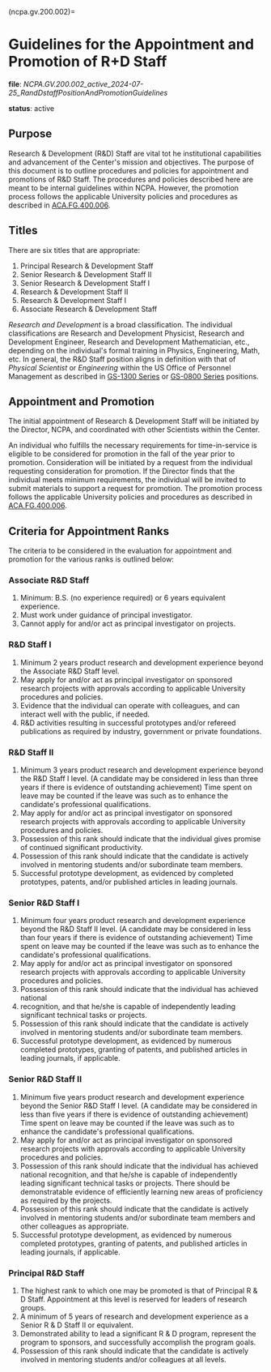(ncpa.gv.200.002)=
# Guidelines for the Appointment and Promotion of R+D Staff

**file**: *NCPA.GV.200.002_active_2024-07-25_RandDstaffPositionAndPromotionGuidelines*

**status**: active

## Purpose

Research & Development (R\&D) Staff are vital tot he institutional capabilities and advancement of the Center's mission and objectives. The purpose of this document is to outline procedures and policies for appointment and promotions of R\&D Staff. The procedures and policies described here are meant to be internal guidelines within NCPA. However, the promotion process follows the applicable University policies and procedures as described in [ACA.FG.400.006](https://policies.olemiss.edu/ShowDetails.jsp?istatPara=1&policyObjidPara=12606017).

## Titles

There are six titles that are appropriate:

1. Principal Research & Development Staff
2. Senior Research & Development Staff II
3. Senior Research & Development Staff I
4. Research & Development Staff II
5. Research & Development Staff I
6. Associate Research & Development Staff

*Research and Development* is a broad classification. The individual classifications are Research and Development Physicist, Research and Development Engineer, Research and Development Mathematician, etc., depending on the individual's formal training in Physics, Engineering, Math, etc. In general, the R\&D Staff position aligns in definition with that of *Physical Scientist* or *Engineering* within the US Office of Personnel Management as described in [GS-1300 Series](https://www.opm.gov/policy-data-oversight/classification-qualifications/general-schedule-qualification-standards/#1300-ndx) or [GS-0800 Series](https://www.opm.gov/policy-data-oversight/classification-qualifications/general-schedule-qualification-standards/#0800-ndx) positions.

## Appointment and Promotion

The initial appointment of Research & Development Staff will be initiated by the Director, NCPA, and coordinated with other Scientists within the Center.

An individual who fulfills the necessary requirements for time-in-service is eligible to be considered for promotion in the fall of the year prior to promotion. Consideration will be initiated by a request from the individual requesting consideration for promotion. If the Director finds that the individual meets minimum requirements, the individual will be invited to submit materials to support a request for promotion. The promotion process follows the applicable University policies and procedures as described in [ACA.FG.400.006](https://policies.olemiss.edu/ShowDetails.jsp?istatPara=1&policyObjidPara=12606017).

## Criteria for Appointment Ranks

The criteria to be considered in the evaluation for appointment and promotion for the various ranks is outlined below:

### Associate R\&D Staff

1. Minimum: B.S. (no experience required) or 6 years equivalent experience.
2. Must work under guidance of principal investigator.
3. Cannot apply for and/or act as principal investigator on projects.

### R\&D Staff I

1. Minimum 2 years product research and development experience beyond the Associate R&D Staff level.
2. May apply for and/or act as principal investigator on sponsored research projects with approvals according to applicable University procedures and policies.
3. Evidence that the individual can operate with colleagues, and can interact well with the public, if needed.
4. R\&D activities resulting in successful prototypes and/or refereed publications as required by industry, government or private foundations.

### R\&D Staff II

1. Minimum 3 years product research and development experience beyond the R&D Staff I level. (A candidate may be considered in less than three years if there is evidence of outstanding achievement) Time spent on leave may be counted if the leave was such as to enhance the candidate's professional qualifications.
2. May apply for and/or act as principal investigator on sponsored research projects with approvals according to applicable University procedures and policies.
3. Possession of this rank should indicate that the individual gives promise of continued significant productivity.
4. Possession of this rank should indicate that the candidate is actively involved in mentoring students and/or subordinate team members.
5. Successful prototype development, as evidenced by completed prototypes, patents, and/or published articles in leading journals.

### Senior R\&D Staff I

1. Minimum four years product research and development experience beyond the R&D Staff II level. (A candidate may be considered in less than four years if there is evidence of outstanding achievement) Time spent on leave may be counted if the leave was such as to enhance the candidate's professional qualifications.
2. May apply for and/or act as principal investigator on sponsored research projects with approvals according to applicable University procedures and policies.
3. Possession of this rank should indicate that the individual has achieved national
4. recognition, and that he/she is capable of independently leading significant technical tasks or projects.
5. Possession of this rank should indicate that the candidate is actively involved in mentoring students and/or subordinate team members.
6. Successful prototype development, as evidenced by numerous completed prototypes, granting of patents, and published articles in leading journals, if applicable.

### Senior R\&D Staff II

1. Minimum five years product research and development experience beyond the Senior R&D Staff I level. (A candidate may be considered in less than five years if there is evidence of outstanding achievement) Time spent on leave may be counted if the leave was such as to enhance the candidate's professional qualifications.
2. May apply for and/or act as principal investigator on sponsored research projects with approvals according to applicable University procedures and policies.
3. Possession of this rank should indicate that the individual has achieved national recognition, and that he/she is capable of independently leading significant technical tasks or projects. There should be demonstratable evidence of efficiently learning new areas of proficiency as required by the projects.
4. Possession of this rank should indicate that the candidate is actively involved in mentoring students and/or subordinate team members and other colleagues as appropriate.
5. Successful prototype development, as evidenced by numerous completed prototypes, granting of patents, and published articles in leading journals, if applicable.

### Principal R\&D Staff

1. The highest rank to which one may be promoted is that of Principal R & D Staff. Appointment at this level is reserved for leaders of research groups.
2. A minimum of 5 years of research and development experience as a Senior R & D Staff II or equivalent.
3. Demonstrated ability to lead a significant R & D program, represent the program to sponsors, and successfully accomplish the program goals.
4. Possession of this rank should indicate that the candidate is actively involved in mentoring students and/or colleagues at all levels.


